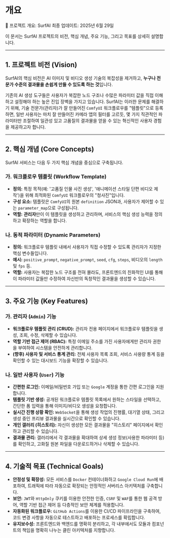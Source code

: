 # 개요
💎 프로젝트 개요: SurfAI
최종 업데이트: 2025년 6월 29일

이 문서는 SurfAI 프로젝트의 비전, 핵심 개념, 주요 기능, 그리고 목표를 상세히 설명합니다.

---

## 1. 프로젝트 비전 (Vision)

SurfAI의 핵심 비전은 AI 이미지 및 비디오 생성 기술의 복잡성을 제거하고, **누구나 전문가 수준의 결과물을 손쉽게 만들 수 있도록 하는 것**입니다.

기존의 AI 생성 도구들은 사용자가 복잡한 노드 구조나 수많은 파라미터 값을 직접 이해하고 설정해야 하는 높은 진입 장벽을 가지고 있습니다. SurfAI는 이러한 문제를 해결하기 위해, 기술 전문가(관리자)가 잘 만들어진 `ComfyUI` 워크플로우를 "템플릿"으로 등록하면, 일반 사용자는 마치 잘 만들어진 카메라 앱의 필터를 고르듯, 몇 가지 직관적인 파라미터만 조절하여 일관성 있고 고품질의 결과물을 얻을 수 있는 혁신적인 사용자 경험을 제공하고자 합니다.

---

## 2. 핵심 개념 (Core Concepts)

SurfAI 서비스는 다음 두 가지 핵심 개념을 중심으로 구축됩니다.

### 가. 워크플로우 템플릿 (Workflow Template)

-   **정의:** 특정 목적(예: '고품질 인물 사진 생성', '애니메이션 스타일 단편 비디오 제작')을 위해 최적화된 `ComfyUI` 워크플로우의 "청사진"입니다.
-   **구성 요소:** 템플릿은 `ComfyUI`의 원본 `definition` JSON과, 사용자가 제어할 수 있는 `parameter_map`으로 구성됩니다.
-   **역할:** **관리자**만이 이 템플릿을 생성하고 관리하며, 서비스의 핵심 생성 능력을 정의하고 확장하는 역할을 합니다.

### 나. 동적 파라미터 (Dynamic Parameters)

-   **정의:** 워크플로우 템플릿 내에서 사용자가 직접 수정할 수 있도록 관리자가 지정한 핵심 변수들입니다.
-   **예시:** `positive_prompt`, `negative_prompt`, `seed`, `cfg`, `steps`, 비디오의 `length` 및 `fps` 등.
-   **역할:** 사용자는 복잡한 노드 구조를 전혀 몰라도, 프론트엔드의 친화적인 UI를 통해 이 파라미터 값들만 수정하여 자신만의 독창적인 결과물을 생성할 수 있습니다.

---

## 3. 주요 기능 (Key Features)

### 가. 관리자 (`Admin`) 기능

-   **워크플로우 템플릿 관리 (CRUD):** 관리자 전용 페이지에서 워크플로우 템플릿을 생성, 조회, 수정, 삭제할 수 있습니다.
-   **역할 기반 접근 제어 (RBAC):** 특정 이메일 주소를 가진 사용자에게만 관리자 권한을 부여하여 시스템을 안전하게 관리합니다.
-   **(향후) 사용자 및 서비스 통계 관리:** 전체 사용자 목록 조회, 서비스 사용량 통계 등을 확인할 수 있는 대시보드 기능을 확장할 수 있습니다.

### 나. 일반 사용자 (`User`) 기능

-   **간편한 로그인:** 이메일/비밀번호 가입 또는 `Google` 계정을 통한 간편 로그인을 지원합니다.
-   **템플릿 기반 생성:** 공개된 워크플로우 템플릿 목록에서 원하는 스타일을 선택하고, 간단한 폼 입력을 통해 이미지/비디오 생성을 요청합니다.
-   **실시간 진행 상황 확인:** `WebSocket`을 통해 생성 작업의 진행률, 대기열 상태, 그리고 생성 중인 프리뷰 결과물을 실시간으로 확인할 수 있습니다.
-   **개인 갤러리 (히스토리):** 자신이 생성한 모든 결과물을 "히스토리" 페이지에서 확인하고 관리할 수 있습니다.
-   **결과물 관리:** 갤러리에서 각 결과물을 확대하여 상세 생성 정보(사용한 파라미터 등)를 확인하고, 고화질 원본 파일을 다운로드하거나 삭제할 수 있습니다.

---

## 4. 기술적 목표 (Technical Goals)

-   **안정성 및 확장성:** 모든 서비스를 `Docker` 컨테이너화하고 `Google Cloud Run`에 배포하여, 트래픽에 따라 자동으로 확장되는 안정적인 서버리스 아키텍처를 구축합니다.
-   **보안:** `JWT`와 `HttpOnly` 쿠키를 이용한 안전한 인증, `CSRF` 및 `WAF`를 통한 웹 공격 방어, 역할 기반 접근 제어 등 다층적인 보안 체계를 적용합니다.
-   **자동화된 워크플로우:** `GitHub Actions`를 이용한 CI/CD 파이프라인을 구축하여, 코드 변경 사항을 자동으로 테스트하고 배포하는 프로세스를 확립합니다.
-   **유지보수성:** 프론트엔드와 백엔드를 명확히 분리하고, 각 내부에서도 모듈과 컴포넌트의 책임을 명확히 나누는 클린 아키텍처를 지향합니다.
